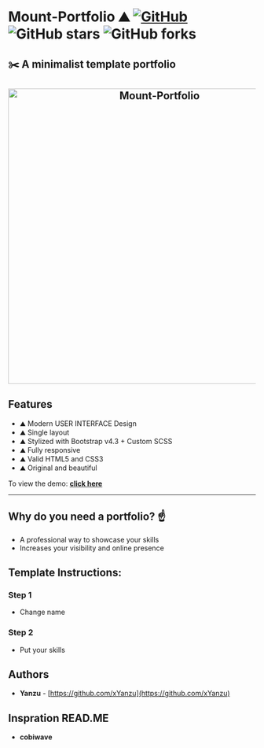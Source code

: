 # Mount-Portfolio ⛰️ [![GitHub](https://img.shields.io/github/license/cobidev/simplefolio?color=blue)](https://github.com/cobidev/simplefolio/blob/master/LICENSE.md) ![GitHub stars](https://img.shields.io/github/stars/xYanzu/Mount-Portfolio) ![GitHub forks](https://img.shields.io/github/forks/xYanzu/Mount-Portfolio)

## ✂️ A minimalist template portfolio

<h2 align="center">
  <img src="https://github.com/cobidev/gatsby-simplefolio/blob/master/examples/example.png" alt="Mount-Portfolio" width="600px" />
  <br>
</h2>

## Features

- ⛰️ Modern USER INTERFACE Design
- ⛰️ Single layout
- ⛰️ Stylized with Bootstrap v4.3 + Custom SCSS
- ⛰️ Fully responsive
- ⛰️ Valid HTML5 and CSS3
- ⛰️ Original and beautiful

To view the demo: **[click here](https://the-simplefolio.netlify.app/)**

---

## Why do you need a portfolio? ☝️

- A professional way to showcase your skills
- Increases your visibility and online presence

## Template Instructions:

###  Step 1

- Change name

###  Step 2

- Put your skills

## Authors

- **Yanzu** - [https://github.com/xYanzu](https://github.com/xYanzu)

## Inspration READ.ME

- **cobiwave** 

